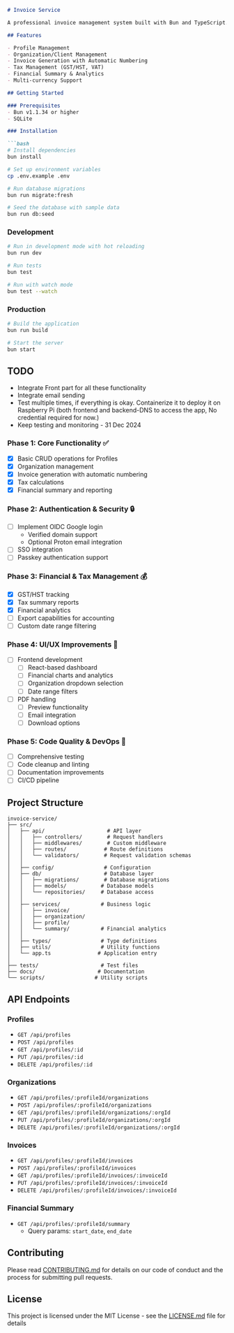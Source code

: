 

```markdown
# Invoice Service

A professional invoice management system built with Bun and TypeScript.

## Features

- Profile Management
- Organization/Client Management
- Invoice Generation with Automatic Numbering
- Tax Management (GST/HST, VAT)
- Financial Summary & Analytics
- Multi-currency Support

## Getting Started

### Prerequisites
- Bun v1.1.34 or higher
- SQLite

### Installation

```bash
# Install dependencies
bun install

# Set up environment variables
cp .env.example .env

# Run database migrations
bun run migrate:fresh

# Seed the database with sample data
bun run db:seed
```

### Development

```bash
# Run in development mode with hot reloading
bun run dev

# Run tests
bun test

# Run with watch mode
bun test --watch
```

### Production
```bash
# Build the application
bun run build

# Start the server
bun start
```

## TODO

- Integrate Front part for all these functionality
- Integrate email sending
- Test multiple times, if everything is okay. Containerize it to deploy it on Raspberry Pi (both frontend and backend-DNS to access the app, No credential required for now.)
- Keep testing and monitoring - 31 Dec 2024

### Phase 1: Core Functionality ✅
- [x] Basic CRUD operations for Profiles
- [x] Organization management
- [x] Invoice generation with automatic numbering
- [x] Tax calculations
- [x] Financial summary and reporting

### Phase 2: Authentication & Security 🔒
- [ ] Implement OIDC Google login
  - Verified domain support
  - Optional Proton email integration
- [ ] SSO integration
- [ ] Passkey authentication support

### Phase 3: Financial & Tax Management 💰
- [x] GST/HST tracking
- [x] Tax summary reports
- [x] Financial analytics
- [ ] Export capabilities for accounting
- [ ] Custom date range filtering

### Phase 4: UI/UX Improvements 🎨
- [ ] Frontend development
  - [ ] React-based dashboard
  - [ ] Financial charts and analytics
  - [ ] Organization dropdown selection
  - [ ] Date range filters
- [ ] PDF handling
  - [ ] Preview functionality
  - [ ] Email integration
  - [ ] Download options

### Phase 5: Code Quality & DevOps 🔧
- [ ] Comprehensive testing
- [ ] Code cleanup and linting
- [ ] Documentation improvements
- [ ] CI/CD pipeline

## Project Structure

```
invoice-service/
├── src/
│   ├── api/                    # API layer
│   │   ├── controllers/        # Request handlers
│   │   ├── middlewares/        # Custom middleware
│   │   ├── routes/            # Route definitions
│   │   └── validators/        # Request validation schemas
│   │
│   ├── config/                # Configuration
│   ├── db/                    # Database layer
│   │   ├── migrations/        # Database migrations
│   │   ├── models/           # Database models
│   │   └── repositories/     # Database access
│   │
│   ├── services/             # Business logic
│   │   ├── invoice/
│   │   ├── organization/
│   │   ├── profile/
│   │   └── summary/          # Financial analytics
│   │
│   ├── types/                # Type definitions
│   ├── utils/                # Utility functions
│   └── app.ts               # Application entry
│
├── tests/                    # Test files
├── docs/                    # Documentation
└── scripts/                # Utility scripts
```

## API Endpoints

### Profiles
- `GET /api/profiles`
- `POST /api/profiles`
- `GET /api/profiles/:id`
- `PUT /api/profiles/:id`
- `DELETE /api/profiles/:id`

### Organizations
- `GET /api/profiles/:profileId/organizations`
- `POST /api/profiles/:profileId/organizations`
- `GET /api/profiles/:profileId/organizations/:orgId`
- `PUT /api/profiles/:profileId/organizations/:orgId`
- `DELETE /api/profiles/:profileId/organizations/:orgId`

### Invoices
- `GET /api/profiles/:profileId/invoices`
- `POST /api/profiles/:profileId/invoices`
- `GET /api/profiles/:profileId/invoices/:invoiceId`
- `PUT /api/profiles/:profileId/invoices/:invoiceId`
- `DELETE /api/profiles/:profileId/invoices/:invoiceId`

### Financial Summary
- `GET /api/profiles/:profileId/summary`
  - Query params: `start_date`, `end_date`

## Contributing

Please read [CONTRIBUTING.md](CONTRIBUTING.md) for details on our code of conduct and the process for submitting pull requests.

## License

This project is licensed under the MIT License - see the [LICENSE.md](LICENSE.md) file for details
```